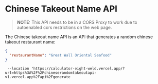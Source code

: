 # Chinese Takeout Name API

> **NOTE:** This API needs to be in a CORS Proxy to work due to autoenabled cors restrictions on the web page.

The Chinese takeout name API is an API that generates a random chinese takeout restaurant name:

```json
{
  "restaurantName": "Great Wall Oriental Seafood"
}
```

```shell curl
 --location 'https://calculator-eight-weld.vercel.app/?url=https%3A%2F%2Fchineserandomtakeoutapi-v1.vercel.app%2Fapi%2Fgenerate
```
